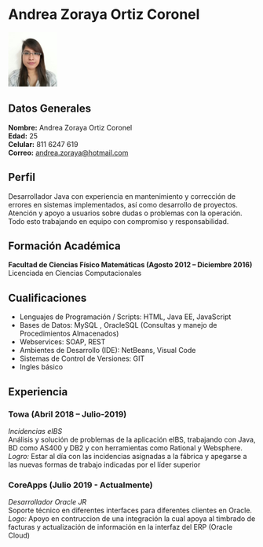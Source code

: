 # Andrea Zoraya Ortiz Coronel

<img src ="https://raw.githubusercontent.com/AndreaOC/AndreaOC.github.io/9a0970b61d65bac625e59addecdd098b7c035936/img/AndreaOrtiz.jpg" alt="drawing" width="100"/>

## Datos Generales

**Nombre:** Andrea Zoraya Ortiz Coronel <br>
**Edad:** 25 <br>
**Celular:** 811 6247 619 <br>
**Correo:** <andrea.zoraya@hotmail.com> <br>

## Perfil
Desarrollador Java con experiencia en mantenimiento y corrección de errores en sistemas implementados, así como desarrollo de proyectos. Atención y apoyo a usuarios sobre dudas o problemas con la operación. Todo esto trabajando en equipo con compromiso y responsabilidad.

## Formación Académica
**Facultad de Ciencias Físico Matemáticas (Agosto 2012 – Diciembre 2016)** <br>
Licenciada en Ciencias Computacionales

## Cualificaciones
 - Lenguajes de Programación / Scripts: HTML, Java EE, JavaScript
 - Bases de Datos: MySQL , OracleSQL (Consultas y manejo de Procedimientos Almacenados)
 - Webservices: SOAP, REST 
 - Ambientes de Desarrollo (IDE): NetBeans, Visual Code
 - Sistemas de Control de Versiones: GIT
 - Ingles básico

## Experiencia
### Towa (Abril 2018 –  Julio-2019)
_Incidencias eIBS_ <br>
Análisis y solución de problemas de la aplicación eIBS, trabajando con Java, BD como AS400 y DB2 y con herramientas como Rational y Websphere.
_Logro:_ Estar al día con las incidencias asignadas a la fábrica y apegarse a las nuevas formas de trabajo indicadas por el líder superior

### CoreApps (Julio 2019 - Actualmente)
_Desarrollador Oracle JR_ <br>
Soporte técnico en diferentes interfaces para diferentes clientes en Oracle.
_Logo:_ Apoyo en contruccion de una integración la cual apoya al timbrado de facturas y actualización de información en la interfaz del ERP (Oracle Cloud)